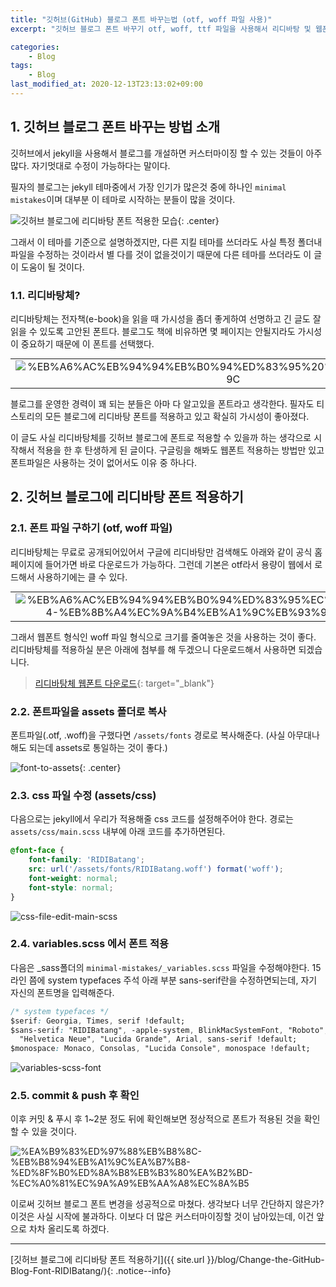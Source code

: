 ```yaml
---
title: "깃허브(GitHub) 블로그 폰트 바꾸는법 (otf, woff 파일 사용)"
excerpt: "깃허브 블로그 폰트 바꾸기 otf, woff, ttf 파일을 사용해서 리디바탕 및 웹폰트를 jekyll minimal mistakes 테마에 적용하는법"

categories:
    - Blog
tags:
    - Blog
last_modified_at: 2020-12-13T23:13:02+09:00
---
```


## 1. 깃허브 블로그 폰트 바꾸는 방법 소개
깃허브에서 jekyll을 사용해서 블로그를 개설하면 커스터마이징 할 수 있는 것들이 아주 많다. 자기멋대로 수정이 가능하다는 말이다.

필자의 블로그는 jekyll 테마중에서 가장 인기가 많은것 중에 하나인 `minimal mistakes`이며 대부분 이 테마로 시작하는 분들이 많을 것이다.

![깃허브 블로그에 리디바탕 폰트 적용한 모습](/assets/images/002-change-github-blog-font/Ridibatang_in_github_blog.png){: .center}

그래서 이 테마를 기준으로 설명하겠지만, 다른 지킬 테마를 쓰더라도 사실 특정 폴더내 파일을 수정하는 것이라서 별 다를 것이 없을것이기 때문에 다른 테마를 쓰더라도 이 글이 도움이 될 것이다.

### 1.1. 리디바탕체?

리디바탕체는 전자책(e-book)을 읽을 때 가시성을 좀더 좋게하여 선명하고 긴 글도 잘읽을 수 있도록 고안된 폰트다. 블로그도 책에 비유하면 몇 페이지는 안될지라도 가시성이 중요하기 때문에 이 폰트를 선택했다.

<center>
    <table style="border-collapse: collapse; width: 100%; margin:auto; text-align: center;" border="0">
        <tbody>
            <tr>
                <td style="width: 50%;"><img src="/assets/images/clipboard/%EB%A6%AC%EB%94%94%EB%B0%94%ED%83%95%20%EC%86%8C%EA%B0%9C.png" alt="%EB%A6%AC%EB%94%94%EB%B0%94%ED%83%95%20%EC%86%8C%EA%B0%9C"></td>
                <td style="width: 50%;"><img src="/assets/images/clipboard/%EA%B8%B4%EB%AC%B8%EC%9E%A5%EB%8F%84%20%EB%8D%94%20%EC%9E%98%EC%9D%BD%ED%9E%88%EB%8A%94%20%EB%A6%AC%EB%94%94%EB%B0%94%ED%83%95%EC%B2%B4.png" alt="%EB%A6%AC%EB%94%94%EB%B0%94%ED%83%95%20%EC%86%8C%EA%B0%9C"></td>
            </tr>
        </tbody>
    </table>
</center>

블로그를 운영한 경력이 꽤 되는 분들은 아마 다 알고있을 폰트라고 생각한다. 필자도 티스토리의 모든 블로그에 리디바탕 폰트를 적용하고 있고 확실히 가시성이 좋아졌다.

이 글도 사실 리디바탕체를 깃허브 블로그에 폰트로 적용할 수 있을까 하는 생각으로 시작해서 적용을 한 후 탄생하게 된 글이다. 구글링을 해봐도 웹폰트 적용하는 방법만 있고 폰트파일은 사용하는 것이 없어서도 이유 중 하나다.

## 2. 깃허브 블로그에 리디바탕 폰트 적용하기
### 2.1. 폰트 파일 구하기 (otf, woff 파일)

리디바탕체는 무료로 공개되어있어서 구글에 리디바탕만 검색해도 아래와 같이 공식 홈페이지에 들어가면 바로 다운로드가 가능하다. 그런데 기본은 otf라서 용량이 웹에서 로드해서 사용하기에는 클 수 있다.

<center>
    <table style="border-collapse: collapse; width: 100%; margin:auto; text-align: center;" border="0">
        <tbody>
            <tr>
                <td style="width: 50%;"><img src="/assets/images/clipboard/%EB%A6%AC%EB%94%94%EB%B0%94%ED%83%95%EC%B2%B4-%EB%8B%A4%EC%9A%B4%EB%A1%9C%EB%93%9C.png" alt="%EB%A6%AC%EB%94%94%EB%B0%94%ED%83%95%EC%B2%B4-%EB%8B%A4%EC%9A%B4%EB%A1%9C%EB%93%9C"></td>
                <td style="width: 50%;"><img src="/assets/images/clipboard/%EB%A6%AC%EB%94%94%EB%B0%94%ED%83%95%EC%B2%B4-%EB%8B%A4%EC%9A%B4%EB%A1%9C%EB%93%9C2.png" alt="%EB%A6%AC%EB%94%94%EB%B0%94%ED%83%95%EC%B2%B4-%EB%8B%A4%EC%9A%B4%EB%A1%9C%EB%93%9C2"></td>
            </tr>
        </tbody>
    </table>
</center>

그래서 웹폰트 형식인 woff 파일 형식으로 크기를 줄여놓은 것을 사용하는 것이 좋다. 리디바탕체를 적용하실 분은 아래에 첨부를 해 두겠으니 다운로드해서 사용하면 되겠습니다.

> [리디바탕체 웹폰트 다운로드](https://noonnu.cc/font_page/324){: target="_blank"}

### 2.2. 폰트파일을 assets 폴더로 복사
폰트파일(.otf, .woff)을 구했다면 `/assets/fonts` 경로로 복사해준다. (사실 아무대나 해도 되는데 assets로 통일하는 것이 좋다.)

![font-to-assets](/assets/images/clipboard/font-to-assets.png){: .center}

### 2.3. css 파일 수정 (assets/css)
다음으로는 jekyll에서 우리가 적용해줄 css 코드를 설정해주어야 한다. 경로는 `assets/css/main.scss` 내부에 아래 코드를 추가하면된다.
```css
@font-face {
    font-family: 'RIDIBatang';
    src: url('/assets/fonts/RIDIBatang.woff') format('woff');
    font-weight: normal;
    font-style: normal;
}
```
![css-file-edit-main-scss](/assets/images/clipboard/css-file-edit-main-scss.png)  

### 2.4. variables.scss 에서 폰트 적용
다음은 _sass폴더의 `minimal-mistakes/_variables.scss` 파일을 수정해야한다. 15라인 쯤에 system typefaces 주석 아래 부분 sans-serif란을 수정하면되는데, 자기 자신의 폰트명을 입력해준다.
```css
/* system typefaces */
$serif: Georgia, Times, serif !default;
$sans-serif: "RIDIBatang", -apple-system, BlinkMacSystemFont, "Roboto", "Segoe UI",
  "Helvetica Neue", "Lucida Grande", Arial, sans-serif !default;
$monospace: Monaco, Consolas, "Lucida Console", monospace !default;
```
![variables-scss-font](/assets/images/clipboard/variables-scss-font.png)  

### 2.5. commit & push 후 확인
이후 커밋 & 푸시 후 1~2분 정도 뒤에 확인해보면 정상적으로 폰트가 적용된 것을 확인할 수 있을 것이다.

![%EA%B9%83%ED%97%88%EB%B8%8C-%EB%B8%94%EB%A1%9C%EA%B7%B8-%ED%8F%B0%ED%8A%B8%EB%B3%80%EA%B2%BD-%EC%A0%81%EC%9A%A9%EB%AA%A8%EC%8A%B5](/assets/images/clipboard/%EA%B9%83%ED%97%88%EB%B8%8C-%EB%B8%94%EB%A1%9C%EA%B7%B8-%ED%8F%B0%ED%8A%B8%EB%B3%80%EA%B2%BD-%EC%A0%81%EC%9A%A9%EB%AA%A8%EC%8A%B5.png)

이로써 깃허브 블로그 폰트 변경을 성공적으로 마쳤다. 생각보다 너무 간단하지 않은가? 이것은 사실 시작에 불과하다. 이보다 더 많은 커스터마이징할 것이 남아있는데, 이건 앞으로 차차 올리도록 하겠다.

-------------------------

[깃허브 블로그에 리디바탕 폰트 적용하기]({{ site.url }}/blog/Change-the-GitHub-Blog-Font-RIDIBatang/){: .notice--info}
